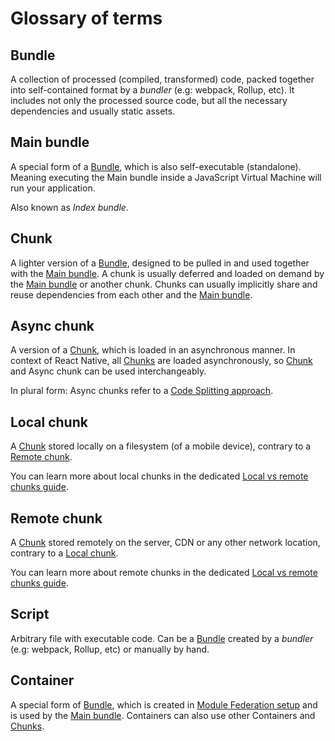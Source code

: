 # Glossary of terms

## Bundle

A collection of processed (compiled, transformed) code, packed together into self-contained format
by a _bundler_ (e.g: webpack, Rollup, etc). It includes not only the processed source code, but all
the necessary dependencies and usually static assets.

## Main bundle

A special form of a [Bundle](#bundle), which is also self-executable (standalone).
Meaning executing the Main bundle inside a JavaScript Virtual Machine will run your application.

Also known as _Index bundle_.

## Chunk

A lighter version of a [Bundle](#bundle), designed to be pulled in and used together with the
[Main bundle](#main-bundle). A chunk is usually deferred and loaded on demand by the
[Main bundle](#main-bundle) or another chunk. Chunks can usually implicitly share and reuse
dependencies from each other and the [Main bundle](#main-bundle).

## Async chunk

A version of a [Chunk](#chunk), which is loaded in an asynchronous manner.
In context of React Native, all [Chunks](#chunk) are loaded asynchronously, so [Chunk](#chunk)
and Async chunk can be used interchangeably.

In plural form: Async chunks refer to a [Code Splitting approach](./usage#async-chunks).

## Local chunk

A [Chunk](#chunk) stored locally on a filesystem (of a mobile device), contrary to a [Remote chunk](#remote-chunk).

You can learn more about local chunks in the dedicated [Local vs remote chunks guide](./local-vs-remote-chunks).

## Remote chunk

A [Chunk](#chunk) stored remotely on the server, CDN or any other network location, contrary to a [Local chunk](#local-chunk).

You can learn more about remote chunks in the dedicated [Local vs remote chunks guide](./local-vs-remote-chunks).

## Script

Arbitrary file with executable code. Can be a [Bundle](#bundle) created by a _bundler_ (e.g:
webpack, Rollup, etc) or manually by hand.

## Container

A special form of [Bundle](#bundle), which is created in
[Module Federation setup](./usage#module-federation) and is used by the [Main bundle](#main-bundle).
Containers can also use other Containers and [Chunks](#chunk).
